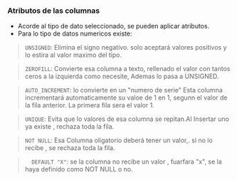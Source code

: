 ### Atributos de las columnas

- Acorde al tipo de dato seleccionado, se pueden aplicar atributos.
- Para lo tipo de datos numericos existe:

>`UNSIGNED`: Elimina el signo negativo. solo aceptará valores positivos y lo estira al valor maximo del tipo.

>`ZEROFILL`: Convierte esa columna a texto, rellenado el valor con tantos ceros a la izquierda como necesite, Ademas lo pasa a UNSIGNED.

>`AUTO_INCREMENT`: lo convierte en un "numero de serie" Esta columna incrementará automaticamente su valoe de 1 en 1, segunn el valor de la fila anterior. La primera fila sera el valor 1.

>`UNIQUE`: Evita que lo valores de esa columna se repitan.Al Insertar uno ya existe , rechaza toda la fila.

>`NOT NULL`: Esa Columna oligatorio deberá tener un valor,. si no lo recibe , se rechaza toda la fila.

>`  DEFAULT "X"`: se la columna no recibe un valor , fuarfara "x", se la haya definido como NOT NULL o no.
